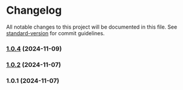 # Changelog

All notable changes to this project will be documented in this file. See [standard-version](https://github.com/conventional-changelog/standard-version) for commit guidelines.

### [1.0.4](https://github.com/yourusername/wibu-pkg/compare/v1.0.3...v1.0.4) (2024-11-09)

### [1.0.2](https://github.com/yourusername/wibu-pkg/compare/v1.0.1...v1.0.2) (2024-11-07)

### 1.0.1 (2024-11-07)
